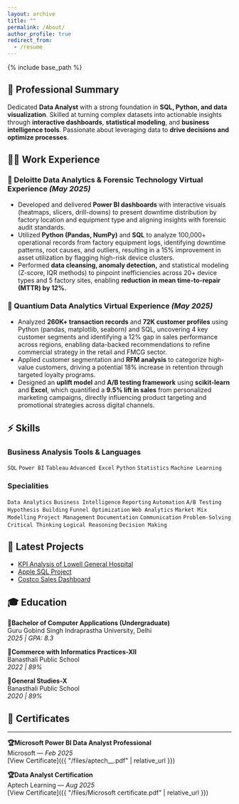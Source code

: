 ```yaml
---
layout: archive
title: ""
permalink: /About/
author_profile: true
redirect_from:
  - /resume
---
```


{% include base_path %}
## **💼 Professional Summary**
Dedicated **Data Analyst** with a strong foundation in **SQL, Python, and data visualization**. Skilled at turning complex datasets into actionable insights through **interactive dashboards**, **statistical modeling**, and **business intelligence tools**. Passionate about leveraging data to **drive decisions and optimize processes**.



## **🧑‍💻 Work Experience**

### 🔹 Deloitte Data Analytics & Forensic Technology Virtual Experience *(May 2025)*  
- Developed and delivered **Power BI dashboards** with interactive visuals (heatmaps, slicers, drill-downs) to present downtime distribution by factory location and equipment type and aligning insights with forensic audit standards.  
- Utilized **Python (Pandas, NumPy)** and **SQL** to analyze 100,000+ operational records from factory equipment logs, identifying downtime patterns, root causes, and outliers, resulting in a 15% improvement in asset utilization by flagging high-risk device clusters.  
- Performed **data cleansing, anomaly detection,** and statistical modeling (Z-score, IQR methods) to pinpoint inefficiencies across 20+ device types and 5 factory sites, enabling **reduction in mean time-to-repair (MTTR) by 12%.**  

### 🔹 Quantium Data Analytics Virtual Experience *(May 2025)*  
- Analyzed **260K+ transaction records** and **72K customer profiles** using Python (pandas, matplotlib, seaborn) and SQL, uncovering 4 key customer segments and identifying a 12% gap in sales performance across regions, enabling data-backed recommendations to refine commercial strategy in the retail and FMCG sector.  
- Applied customer segmentation and **RFM analysis** to categorize high-value customers, driving a potential 18% increase in retention through targeted loyalty programs.  
- Designed an **uplift model** and **A/B testing framework** using **scikit-learn** and **Excel**, which quantified a **9.5% lift in sales** from personalized marketing campaigns, directly influencing product targeting and promotional strategies across digital channels.  


## **⚡ Skills**

### Business Analysis Tools & Languages  
`SQL` `Power BI` `Tableau` `Advanced Excel` `Python` `Statistics` `Machine Learning`

### Specialities  
`Data Analytics` `Business Intelligence` `Reporting` `Automation` `A/B Testing` `Hypothesis Building` `Funnel Optimization` `Web Analytics` `Market Mix Modelling` `Project Management` `Documentation` `Communication` `Problem-Solving` `Critical Thinking` `Logical Reasoning` `Decision Making`

## 🚀 Latest Projects


- [KPI Analysis of Lowell General Hospital](/portfolio/Lowell-general-hospital-analysis/)
- [Apple SQL Project](/portfolio/Apple-SQL-Project/)
- [Costco Sales Dashboard](/portfolio/Costco-Sales-Dashboard/)



## **🎓 Education**

**📗Bachelor of Computer Applications (Undergraduate)**  
Guru Gobind Singh Indraprastha University, Delhi  
*2025 | GPA: 8.3*  

**📗Commerce with Informatics Practices-XII**  
Banasthali Public School  
*2022 | 89%*  

**📗General Studies-X**  
Banasthali Public School  
*2020 | 89%*  


## **📜 Certificates**
---
**🏆Microsoft Power BI Data Analyst Professional**  
Microsoft — *Feb 2025*  
[View Certificate]({{ "/files/aptech__.pdf" | relative_url }})

**🏆Data Analyst Certification**  
Aptech Learning — *Aug 2025*  
[View Certificate]({{ "/files/Microsoft certificate.pdf" | relative_url }})


